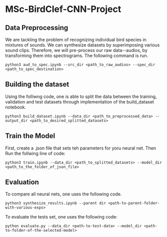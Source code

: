 # MSc-BirdClef-CNN-Project

## Data Preprocessing

We are tackling the problem of recognizing individual bird species in mixtures of sounds. We can synthesize datasets by superimposing various sound clips. Therefore, we will pre-process our raw data--audios, by transforming them into spectrograms. The following command is run.

    python3 aud_to_spec.ipynb --src_dir <path_to_raw_audios> --spec_dir <path_to_spec_destination>

## Building the dataset

Using the folliwng code, one is able to split the data between the training, validation and test datasets through implementation of the build_dataset notebook.

    python3 build_dataset.ipynb --data_dir <path_to_preprocessed_data> --output_dir <path_to_desired_splitted_datasets>
    
## Train the Model

First, create a .json file that sets teh parameters for yoru neural net. 
Then Run the follwing line of code:

    python3 train.ipynb --data_dir <path_to_splitted_datasets> --model_dir <path_to_the_folder_of_json_file>
    
## Evaluation

To compare all neural nets, one uses the following code.

    python3 synthesize_results.ipynb --parent dir <path-to-parent-folder-with-various-exps>

To evaluate the tests set, one uses the following code:

    python evaluate.py --data_dir <path-to-test-data> --model_dir <path-to-folder-of-the-selected-model>
    

